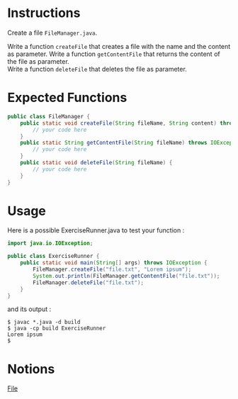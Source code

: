 # Instructions

Create a file `FileManager.java`.

Write a function `createFile` that creates a file with the name and the content as parameter.
Write a function `getContentFile` that returns the content of the file as parameter.  
Write a function `deleteFile` that deletes the file as parameter.

# Expected Functions
```java
public class FileManager {
    public static void createFile(String fileName, String content) throws IOException {
        // your code here
    }
    public static String getContentFile(String fileName) throws IOException {
        // your code here
    }
    public static void deleteFile(String fileName) {
        // your code here
    }
}
```

# Usage

Here is a possible ExerciseRunner.java to test your function : 
```java
import java.io.IOException;

public class ExerciseRunner {
    public static void main(String[] args) throws IOException {
        FileManager.createFile("file.txt", "Lorem ipsum");
        System.out.println(FileManager.getContentFile("file.txt"));
        FileManager.deleteFile("file.txt");
    }
}
```

and its output :
```shell
$ javac *.java -d build
$ java -cp build ExerciseRunner 
Lorem ipsum
$ 
```

# Notions
[File](https://docs.oracle.com/en/java/javase/17/docs/api/java.base/java/io/File.html)  
